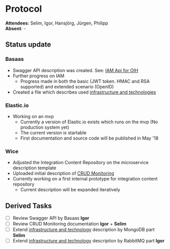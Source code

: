 # Protocol
**Attendees**: Selim, Igor, Hansjörg, Jürgen, Philipp <br>
**Absent**: -

## Status update
### Basaas
- Swagger API description was created. See: [IAM Api for OIH](http://account.basaasdev.de/api-docs/#/)
- Further progress on IAM
  - Progress made in both the basic (JWT token. HMAC and RSA supported) and extended scenario (OpenID)
- Created a file which describes used [infrastructure and technologies](https://github.com/openintegrationhub/Microservices/blob/master/InfrastructureAndTechnologies.md)

### Elastic.io
- Working on an mvp
  - Currently a version of Elastic.io exists which runs on the mvp (No production system yet)
  - The current version is startable
  - First documentation and source code will be published in May '18

### Wice
- Adjusted the Integration Content Repository on the microservice description template
- Uploaded initial description of [CRUD Monitoring](https://github.com/openintegrationhub/Microservices/blob/master/ManagementServices/CRUDMonitoring.md)
- Currently working on a first internal prototype for integration content repository
  - Current description will be expanded iteratively

## Derived Tasks
- [ ] Review Swagger API by Basaas **Igor**
- [ ] Review CRUD Monitoring documentation **Igor** + **Selim**
- [ ] Extend [infrastructure and technology](https://github.com/openintegrationhub/Microservices/blob/master/InfrastructureAndTechnologies.md) description by MongoDB part **Selim**
- [ ] Extend [infrastructure and technology](https://github.com/openintegrationhub/Microservices/blob/master/InfrastructureAndTechnologies.md) description by RabbitMQ part **Igor**
